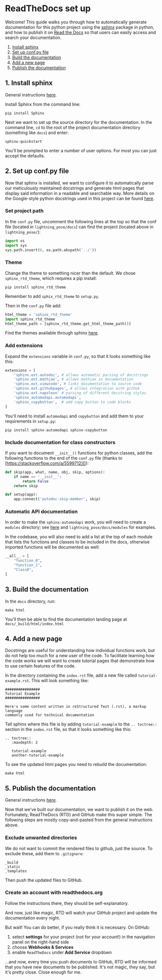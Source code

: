 # ReadTheDocs set up

Welcome! This guide walks you through how to automatically generate documentation for this python project using the [sphinx](http://www.sphinx-doc.org/en/stable/index.html) package in python, and how to publish it on [Read the Docs](https://readthedocs.org/) so that users can easily access and search your documentation.

1. [Install sphinx](#1-install-sphinx)
2. [Set up conf.py file](#2-set-up-confpy-file)
3. [Build the documentation](#3-build-the-documentation)
4. [Add a new page](#4-add-a-new-page)
5. [Publish the documentation](#5-publish-the-documentation)

## 1. Install sphinx

General instructions [here](http://www.sphinx-doc.org/en/stable/tutorial.html).

Install Sphinx from the command line:

```
pip install Sphinx
```

Next we want to set up the source directory for the documentation. 
In the command line, `cd` to the root of the project documentation directory 
(something like `docs`) and enter:

```
sphinx-quickstart
```

You'll be prompted to enter a number of user options. For most you can just accept the defaults.

## 2. Set up conf.py file
Now that sphinx is installed, we want to configure it to automatically parse our meticulously maintained docstrings and generate html pages that display said information in a readable and searchable way. More details on the Google-style python docstrings used in this project can be found [here](http://sphinxcontrib-napoleon.readthedocs.io/en/latest/example_google.html).

### Set project path
In the `conf.py` file, uncomment the following lines at the top so that the conf file (located in `lightning_pose/docs`) can find the project (located above in `lightning_pose/`):

```python
import os
import sys
sys.path.insert(0, os.path.abspath('../'))
```

### Theme
Change the theme to something nicer than the default. 
We chose `sphinx_rtd_theme`, which requires a pip install:

```
pip install sphinx_rtd_theme
```

Remember to add `sphix_rtd_theme` to `setup.py`.  

Then in the `conf.py` file add:

```python
html_theme = 'sphinx_rtd_theme'
import sphinx_rtd_theme
html_theme_path = [sphinx_rtd_theme.get_html_theme_path()]
```

Find the themes available through sphinx [here](http://www.sphinx-doc.org/en/stable/theming.html).

### Add extensions
Expand the `extensions` variable in `conf.py`, so that it looks something like this:

```python
extensions = [
    'sphinx.ext.autodoc', # allows automatic parsing of docstrings
    'sphinx.ext.mathjax', # allows mathjax in documentation
    'sphinx.ext.viewcode', # links documentation to source code
    'sphinx.ext.githubpages', # allows integration with github
    'sphinx.ext.napoleon' # parsing of different docstring styles
    'sphinx_automodapi.automodapi',
    'sphinx_copybutton',  # add copy button to code blocks
] 
```

You'll need to install `automodapi` and `copybutton` and add them to your requirements in 
`setup.py`:

```
pip install sphinx-automodapi sphinx-copybutton
```

### Include documentation for class constructors
If you want to document `__init__()` functions for python classes, add the following functions to the end of the `conf.py` file (thanks to [https://stackoverflow.com/a/5599712]()):

```python
def skip(app, what, name, obj, skip, options):
    if name == '__init__':
        return False
    return skip

def setup(app):
    app.connect('autodoc-skip-member', skip)
```

### Automatic API documentation

In order to make the `sphinx-automodapi` work, you will need to create a `modules` directory; 
see [here](https://sphinx-automodapi.readthedocs.io/en/latest/)
and `lightning_pose/docs/modules` for examples.

In the codebase, you will also need to add a list at the top of each module that lists the 
functions and classes to be included in the docs, 
otherwise imported functions will be documented as well:

```python
__all__ = [
    "function_0",
    "function_1",
    "Class0",
]
```

## 3. Build the documentation
In the `docs` directory, run:
```
make html
```

You'll then be able to find the documentation landing page at `docs/_build/html/index.html`

## 4. Add a new page
Docstrings are useful for understanding how individual functions work, but do not help too much 
for a new user of the code. 
To facilitate learning how the code works we will want to create tutorial pages that demonstrate 
how to use certain features of the code.

In the directory containing the `index.rst` file, add a new file called `tutorial-example.rst`. 
This will look something like:

```
################
Tutorial Example
################

Here's some content written in reStructured Text (.rst), a markup language 
commonly used for technical documentation
```

Tell sphinx where this file is by adding `tutorial-example` to the `.. toctree::` section in the 
`index.rst` file, so that it looks something like this:

```
.. toctree::
   :maxdepth: 2

   tutorial-example
   another-tutorial-example
```

To see the updated html pages you need to rebuild the documentation:
```
make html
```

## 5. Publish the documentation 

General instructions 
[here](http://dont-be-afraid-to-commit.readthedocs.io/en/latest/documentation.html).

Now that we've built our documentation, we want to publish it on the web. 
Fortunately, ReadTheDocs (RTD) and GitHub make this super simple. 
The following steps are mostly copy-and-pasted from the general instructions above.

### Exclude unwanted directories
We do not want to commit the rendered files to github, just the source. To exclude these, add them to `.gitignore`:

```
_build
_static
_templates
```

Then push the updated files to GitHub.

### Create an account with readthedocs.org
Follow the instructions there, they should be self-explanatory.

And now, just like magic, RTD will watch your GitHub project and update the documentation every night.

But wait! You can do better, if you really think it is necessary. On GitHub:
1. select **settings** for your project (not for your account!) in the navigation panel on the right-hand side
2. choose **Webhooks & Services**
3. enable `ReadTheDocs` under **Add Service** dropdown

...and now, every time you push documents to GitHub, RTD will be informed that you have new documents to be published. It's not magic, they say, but it's pretty close. Close enough for me.
